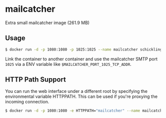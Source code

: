 # mailcatcher

Extra small mailcatcher image (261.9 MB)

## Usage

```sh
$ docker run -d -p 1080:1080 -p 1025:1025 --name mailcatcher schickling/mailcatcher
```

Link the container to another container and use the mailcatcher SMTP port `1025` via a ENV variable like `$MAILCATCHER_PORT_1025_TCP_ADDR`.

## HTTP Path Support
You can run the web interface under a different root by specifying the environmental variable HTTPPATH. This can be used if you're proxying the incoming connection. 

```sh
$ docker run -d -p 1080:1080 -e HTTPPATH="mailcatcher" --name mailcatcher schickling/mailcatcher
```
